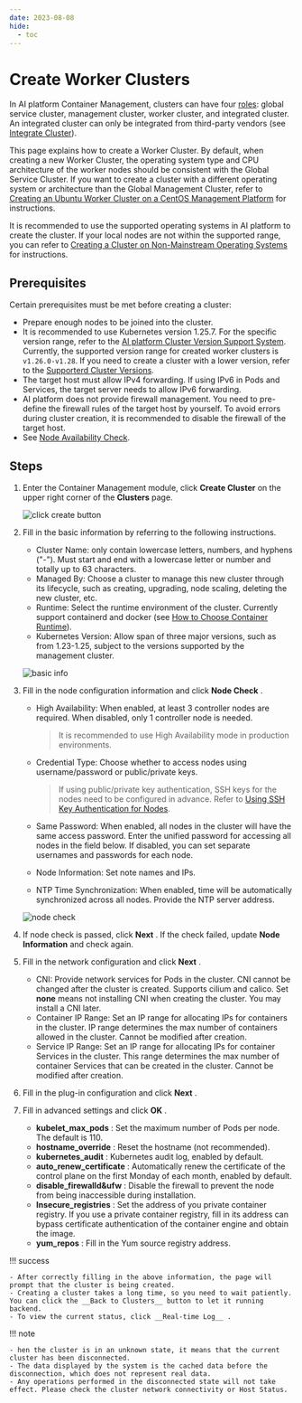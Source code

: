 ```yaml
---
date: 2023-08-08
hide:
  - toc
---
```


# Create Worker Clusters

In AI platform Container Management, clusters can have four [roles](./cluster-role.md):
global service cluster, management cluster, worker cluster, and integrated cluster.
An integrated cluster can only be integrated from third-party vendors (see [Integrate Cluster](./integrate-cluster.md)).

This page explains how to create a Worker Cluster. By default, when creating a new Worker Cluster, the operating system type and CPU architecture of the worker nodes should be consistent with the Global Service Cluster. If you want to create a cluster with a different operating system or architecture than the Global Management Cluster, refer to [Creating an Ubuntu Worker Cluster on a CentOS Management Platform](../best-practice/create-ubuntu-on-centos-platform.md) for instructions.

It is recommended to use the supported operating systems in AI platform to create the cluster. If your local nodes are not within the supported range, you can refer to [Creating a Cluster on Non-Mainstream Operating Systems](../best-practice/use-otherlinux-create-custer.md) for instructions.

## Prerequisites

Certain prerequisites must be met before creating a cluster:

- Prepare enough nodes to be joined into the cluster.
- It is recommended to use Kubernetes version 1.25.7. For the specific version range, refer to the
  [AI platform Cluster Version Support System](./cluster-version.md). Currently, the supported version
  range for created worker clusters is `v1.26.0-v1.28`. If you need to create a cluster with a
  lower version, refer to the [Supporterd Cluster Versions](./cluster-version.md).
- The target host must allow IPv4 forwarding. If using IPv6 in Pods and Services,
  the target server needs to allow IPv6 forwarding.
- AI platform does not provide firewall management. You need to pre-define the firewall rules of
  the target host by yourself. To avoid errors during cluster creation, it is recommended
  to disable the firewall of the target host.
- See [Node Availability Check](../nodes/node-check.md).

## Steps

1. Enter the Container Management module, click __Create Cluster__ on the upper right corner of the __Clusters__ page.

    ![click create button](https://docs.daocloud.io/daocloud-docs-images/docs/en/docs/kpanda/images/cluster-create01.png)

2. Fill in the basic information by referring to the following instructions.

    - Cluster Name: only contain lowercase letters, numbers, and hyphens ("-"). Must start and end with a lowercase letter or number and totally up to 63 characters.
    - Managed By: Choose a cluster to manage this new cluster through its lifecycle, such as creating, upgrading, node scaling, deleting the new cluster, etc.
    - Runtime: Select the runtime environment of the cluster. Currently support containerd and docker (see [How to Choose Container Runtime](runtime.md)).
    - Kubernetes Version: Allow span of three major versions, such as from 1.23-1.25, subject to the versions supported by the management cluster.

    ![basic info](https://docs.daocloud.io/daocloud-docs-images/docs/en/docs/kpanda/images/cluster-create02.png)

3. Fill in the node configuration information and click __Node Check__ .

    - High Availability: When enabled, at least 3 controller nodes are required. When disabled, only 1 controller node is needed.

        > It is recommended to use High Availability mode in production environments.

    - Credential Type: Choose whether to access nodes using username/password or public/private keys.

        > If using public/private key authentication, SSH keys for the nodes need to be configured in advance. Refer to [Using SSH Key Authentication for Nodes](../nodes/node-authentication.md).

    - Same Password: When enabled, all nodes in the cluster will have the same access password. Enter the unified password for accessing all nodes in the field below. If disabled, you can set separate usernames and passwords for each node.
    - Node Information: Set note names and IPs.
    - NTP Time Synchronization: When enabled, time will be automatically synchronized across all nodes. Provide the NTP server address.

    ![node check](https://docs.daocloud.io/daocloud-docs-images/docs/en/docs/kpanda/images/cluster-create03.png)

4. If node check is passed, click __Next__ . If the check failed, update __Node Information__ and check again.
5. Fill in the network configuration and click __Next__ .

    - CNI: Provide network services for Pods in the cluster. CNI cannot be changed after the cluster is created. Supports cilium and calico. Set __none__ means not installing CNI when creating the cluster. You may install a CNI later.
    - Container IP Range: Set an IP range for allocating IPs for containers in the cluster. IP range determines the max number of containers allowed in the cluster. Cannot be modified after creation.
    - Service IP Range: Set an IP range for allocating IPs for container Services in the cluster. This range determines the max number of container Services that can be created in the cluster. Cannot be modified after creation.

6. Fill in the plug-in configuration and click __Next__ .

7. Fill in advanced settings and click __OK__ .

    - __kubelet_max_pods__ : Set the maximum number of Pods per node. The default is 110.
    - __hostname_override__ : Reset the hostname (not recommended).
    - __kubernetes_audit__ : Kubernetes audit log, enabled by default.
    - __auto_renew_certificate__ : Automatically renew the certificate of the control plane on the first Monday of each month, enabled by default.
    - __disable_firewalld&ufw__ : Disable the firewall to prevent the node from being inaccessible during installation.
    - __Insecure_registries__ : Set the address of you private container registry. If you use a private container registry, fill in its address can bypass certificate authentication of the container engine and obtain the image.
    - __yum_repos__ : Fill in the Yum source registry address.

!!! success

    - After correctly filling in the above information, the page will prompt that the cluster is being created.
    - Creating a cluster takes a long time, so you need to wait patiently. You can click the __Back to Clusters__ button to let it running backend.
    - To view the current status, click __Real-time Log__ .

!!! note

    - hen the cluster is in an unknown state, it means that the current cluster has been disconnected. 
    - The data displayed by the system is the cached data before the disconnection, which does not represent real data.
    - Any operations performed in the disconnected state will not take effect. Please check the cluster network connectivity or Host Status.
